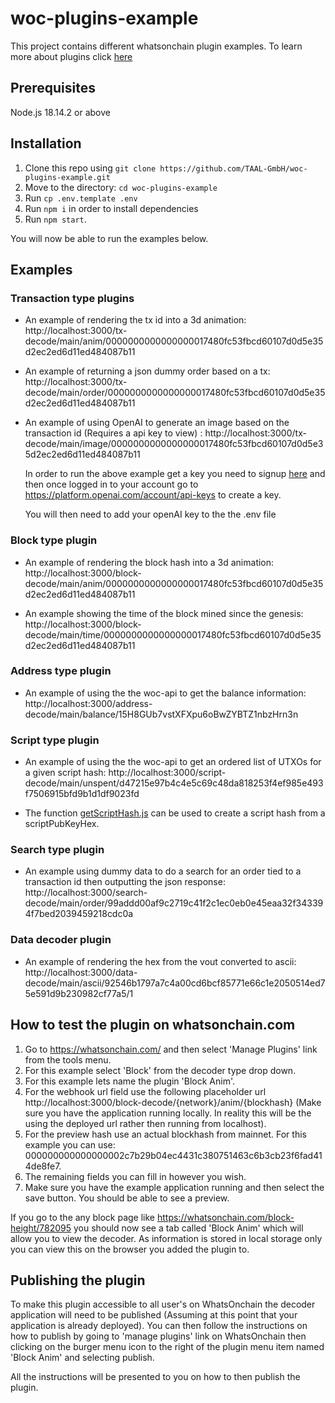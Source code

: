 # woc-plugins-example

This project contains different whatsonchain plugin examples. To learn more about plugins click [here](https://docs.taal.com/core-products/whatsonchain/woc-plugins)

## Prerequisites

Node.js 18.14.2 or above

## Installation

1. Clone this repo using `git clone https://github.com/TAAL-GmbH/woc-plugins-example.git`
2. Move to the directory: `cd woc-plugins-example`
3. Run `cp .env.template .env`
4. Run `npm i` in order to install dependencies
5. Run `npm start`.

You will now be able to run the examples below.

## Examples

### Transaction type plugins

- An example of rendering the tx id into a 3d animation: http://localhost:3000/tx-decode/main/anim/0000000000000000017480fc53fbcd60107d0d5e35d2ec2ed6d11ed484087b11

- An example of returning a json dummy order based on a tx: http://localhost:3000/tx-decode/main/order/0000000000000000017480fc53fbcd60107d0d5e35d2ec2ed6d11ed484087b11

- An example of using OpenAI to generate an image based on the transaction id (Requires a api key to view)
  : http://localhost:3000/tx-decode/main/image/0000000000000000017480fc53fbcd60107d0d5e35d2ec2ed6d11ed484087b11

  In order to run the above example get a key you need to signup [here](https://platform.openai.com/signup) and then once logged in to your account go to https://platform.openai.com/account/api-keys to create a key.

  You will then need to add your openAI key to the the .env file

### Block type plugin

- An example of rendering the block hash into a 3d animation: http://localhost:3000/block-decode/main/anim/0000000000000000017480fc53fbcd60107d0d5e35d2ec2ed6d11ed484087b11

- An example showing the time of the block mined since the genesis: http://localhost:3000/block-decode/main/time/0000000000000000017480fc53fbcd60107d0d5e35d2ec2ed6d11ed484087b11

### Address type plugin

- An example of using the the woc-api to get the balance information: http://localhost:3000/address-decode/main/balance/15H8GUb7vstXFXpu6oBwZYBTZ1nbzHrn3n

### Script type plugin

- An example of using the the woc-api to get an ordered list of UTXOs for a given
  script hash: http://localhost:3000/script-decode/main/unspent/d47215e97b4c4e5c69c48da818253f4ef985e493f7506915bfd9b1d1df9023fd

- The function [getScriptHash.js](https://github.com/TAAL-GmbH/woc-plugins-example/blob/master/utils/getScriptHash.js) can be used to create a script hash from a scriptPubKeyHex.

### Search type plugin

- An example using dummy data to do a search for an order tied to a transaction id
  then outputting the json response: http://localhost:3000/search-decode/main/order/99addd00af9c2719c41f2c1ec0eb0e45eaa32f343394f7bed2039459218cdc0a

### Data decoder plugin

- An example of rendering the hex from the vout converted to ascii: http://localhost:3000/data-decode/main/ascii/92546b1797a7c4a00cd6bcf85771e66c1e2050514ed75e591d9b230982cf77a5/1

## How to test the plugin on whatsonchain.com

1. Go to https://whatsonchain.com/ and then select 'Manage Plugins' link from the tools menu.
2. For this example select 'Block' from the decoder type drop down.
3. For this example lets name the plugin 'Block Anim'.
4. For the webhook url field use the following placeholder url http://localhost:3000/block-decode/{network}/anim/{blockhash} (Make sure you have the application running locally. In reality this will be the using the deployed url rather then running from localhost).
5. For the preview hash use an actual blockhash from mainnet. For this example you can use: 000000000000000002c7b29b04ec4431c380751463c6b3cb23f6fad414de8fe7.
6. The remaining fields you can fill in however you wish.
7. Make sure you have the example application running and then select the save button. You should be able to see a preview.

If you go to the any block page like https://whatsonchain.com/block-height/782095 you should now see a tab called 'Block Anim' which will allow you to view the decoder. As information is stored in local storage only you can view this on the browser you added the plugin to.

## Publishing the plugin

To make this plugin accessible to all user's on WhatsOnchain the decoder application will need to be published (Assuming at this point that your application is already deployed). You can then follow the instructions on how to publish by going to 'manage plugins' link on WhatsOnchain then clicking on the burger menu icon to the right of the plugin menu item named 'Block Anim' and selecting publish.

All the instructions will be presented to you on how to then publish the plugin.
